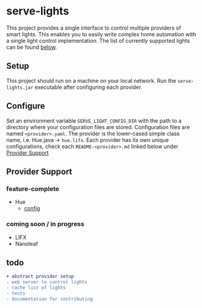 # serve-lights

This project provides a single interface to control multiple providers of smart lights. This enables you to easily 
write complex home automation with a single light control implementation. The list of currently supported lights can 
be found [below](#provider-support). 


## Setup

This project should run on a machine on your local network. Run the `serve-lights.jar` executable after configuring each 
provider.

## Configure

Set an environment variable `SERVE_LIGHT_CONFIG_DIR` with the path to a directory where your configuration files are 
stored. Configuration files are named `<provider>.yaml`. The provider is the lower-cased simple class name, i.e. Hue.java -> 
`hue.lifx`. Each provider has its own unique configurations, check each `README-<provider>.md` linked below under 
[Provider Support](#provider-support)

<a name="provider-support"></a>
## Provider Support

### feature-complete
- Hue
    - [config](README-hue.md)

### coming soon / in progress
- LIFX
- Nanoleaf

## todo
```diff
+ abstract provider setup
- web server to control lights
- cache list of lights
- tests
- documentation for contributing
```